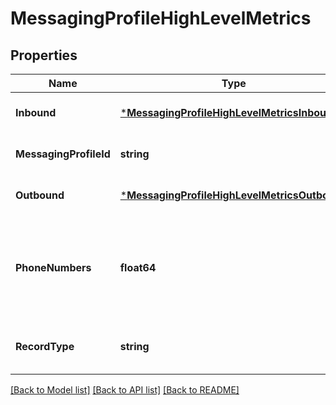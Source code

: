 # MessagingProfileHighLevelMetrics

## Properties
Name | Type | Description | Notes
------------ | ------------- | ------------- | -------------
**Inbound** | [***MessagingProfileHighLevelMetricsInbound**](MessagingProfileHighLevelMetrics_inbound.md) |  | [optional] [default to null]
**MessagingProfileId** | **string** | Identifies the type of resource. | [optional] [default to null]
**Outbound** | [***MessagingProfileHighLevelMetricsOutbound**](MessagingProfileHighLevelMetrics_outbound.md) |  | [optional] [default to null]
**PhoneNumbers** | **float64** | The number of phone numbers associated with the messaging profile. | [optional] [default to null]
**RecordType** | **string** | Identifies the type of the resource. | [optional] [default to null]

[[Back to Model list]](../README.md#documentation-for-models) [[Back to API list]](../README.md#documentation-for-api-endpoints) [[Back to README]](../README.md)

